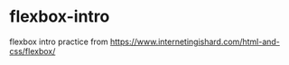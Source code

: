 # flexbox-intro

flexbox intro practice from https://www.internetingishard.com/html-and-css/flexbox/